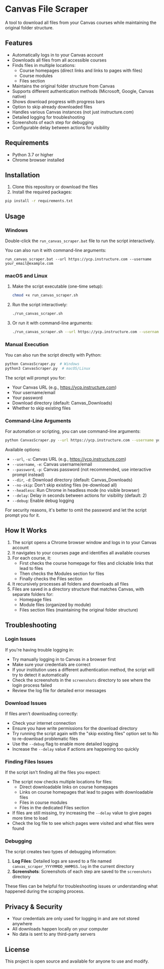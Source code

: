 # Canvas File Scraper

A tool to download all files from your Canvas courses while maintaining the original folder structure.

## Features

- Automatically logs in to your Canvas account
- Downloads all files from all accessible courses
- Finds files in multiple locations:
  - Course homepages (direct links and links to pages with files)
  - Course modules
  - Files section
- Maintains the original folder structure from Canvas
- Supports different authentication methods (Microsoft, Google, Canvas native)
- Shows download progress with progress bars
- Option to skip already downloaded files
- Handles various Canvas instances (not just instructure.com)
- Detailed logging for troubleshooting
- Screenshots of each step for debugging
- Configurable delay between actions for visibility

## Requirements

- Python 3.7 or higher
- Chrome browser installed

## Installation

1. Clone this repository or download the files
2. Install the required packages:

```bash
pip install -r requirements.txt
```

## Usage

### Windows

Double-click the `run_canvas_scraper.bat` file to run the script interactively.

You can also run it with command-line arguments:
```
run_canvas_scraper.bat --url https://ycp.instructure.com --username your_email@example.com
```

### macOS and Linux

1. Make the script executable (one-time setup):
   ```bash
   chmod +x run_canvas_scraper.sh
   ```

2. Run the script interactively:
   ```bash
   ./run_canvas_scraper.sh
   ```

3. Or run it with command-line arguments:
   ```bash
   ./run_canvas_scraper.sh --url https://ycp.instructure.com --username your_email@example.com
   ```

### Manual Execution

You can also run the script directly with Python:

```bash
python CanvasScraper.py  # Windows
python3 CanvasScraper.py  # macOS/Linux
```

The script will prompt you for:
- Your Canvas URL (e.g., https://ycp.instructure.com)
- Your username/email
- Your password
- Download directory (default: Canvas_Downloads)
- Whether to skip existing files

### Command-Line Arguments

For automation or scripting, you can use command-line arguments:

```bash
python CanvasScraper.py --url https://ycp.instructure.com --username your_email@example.com --dir MyDownloads
```

Available options:
- `--url`, `-u`: Canvas URL (e.g., https://ycp.instructure.com)
- `--username`, `-e`: Canvas username/email
- `--password`, `-p`: Canvas password (not recommended, use interactive prompt instead)
- `--dir`, `-d`: Download directory (default: Canvas_Downloads)
- `--no-skip`: Don't skip existing files (re-download all)
- `--headless`: Run Chrome in headless mode (no visible browser)
- `--delay`: Delay in seconds between actions for visibility (default: 2)
- `--debug`: Enable debug logging

For security reasons, it's better to omit the password and let the script prompt you for it.

## How It Works

1. The script opens a Chrome browser window and logs in to your Canvas account
2. It navigates to your courses page and identifies all available courses
3. For each course, it:
   - First checks the course homepage for files and clickable links that lead to files
   - Then checks the Modules section for files
   - Finally checks the Files section
4. It recursively processes all folders and downloads all files
5. Files are saved in a directory structure that matches Canvas, with separate folders for:
   - Homepage files
   - Module files (organized by module)
   - Files section files (maintaining the original folder structure)

## Troubleshooting

### Login Issues

If you're having trouble logging in:
- Try manually logging in to Canvas in a browser first
- Make sure your credentials are correct
- If your institution uses a different authentication method, the script will try to detect it automatically
- Check the screenshots in the `screenshots` directory to see where the login process failed
- Review the log file for detailed error messages

### Download Issues

If files aren't downloading correctly:
- Check your internet connection
- Ensure you have write permissions for the download directory
- Try running the script again with the "skip existing files" option set to No to re-download problematic files
- Use the `--debug` flag to enable more detailed logging
- Increase the `--delay` value if actions are happening too quickly

### Finding Files Issues

If the script isn't finding all the files you expect:
- The script now checks multiple locations for files:
  - Direct downloadable links on course homepages
  - Links on course homepages that lead to pages with downloadable files
  - Files in course modules
  - Files in the dedicated Files section
- If files are still missing, try increasing the `--delay` value to give pages more time to load
- Check the log file to see which pages were visited and what files were found

### Debugging

The script creates two types of debugging information:
1. **Log Files**: Detailed logs are saved to a file named `canvas_scraper_YYYYMMDD_HHMMSS.log` in the current directory
2. **Screenshots**: Screenshots of each step are saved to the `screenshots` directory

These files can be helpful for troubleshooting issues or understanding what happened during the scraping process.

## Privacy & Security

- Your credentials are only used for logging in and are not stored anywhere
- All downloads happen locally on your computer
- No data is sent to any third-party servers

## License

This project is open source and available for anyone to use and modify.
